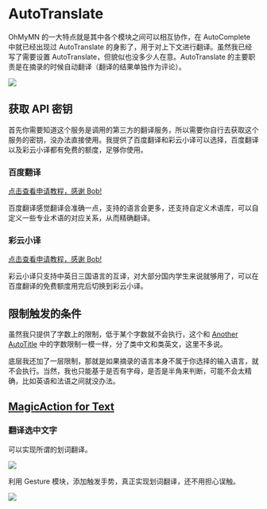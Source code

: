 # AutoTranslate

OhMyMN 的一大特点就是其中各个模块之间可以相互协作，在 AutoComplete 中就已经出现过 AutoTranslate 的身影了，用于对上下文进行翻译。虽然我已经写了需要设置 AutoTranslate，但貌似也没多少人在意。AutoTranslate 的主要职责是在摘录的时候自动翻译（翻译的结果单独作为评论）。

![](https://testmnbbs.oss-cn-zhangjiakou.aliyuncs.com/pic/ed1df2deb0a2aff5ad680bd12cb7fc847bbd6f72.gif?x-oss-process=base_webp)

## 获取 API 密钥

首先你需要知道这个服务是调用的第三方的翻译服务，所以需要你自行去获取这个服务的密钥，没办法直接使用。我提供了百度翻译和彩云小译可以选择，百度翻译以及彩云小译都有免费的额度，足够你使用。

### 百度翻译

[点击查看申请教程，感谢 Bob!](https://bobtranslate.com/service/translate/baidu.html)

百度翻译感觉翻译会准确一点，支持的语言会更多，还支持自定义术语库，可以自定义一些专业术语的对应关系，从而精确翻译。

### 彩云小译

[点击查看申请教程，感谢 Bob!](https://bobtranslate.com/service/translate/caiyun.html)

彩云小译只支持中英日三国语言的互译，对大部分国内学生来说就够用了，可以在百度翻译的免费额度用完后切换到彩云小译。

## 限制触发的条件

虽然我只提供了字数上的限制，低于某个字数就不会执行，这个和 [Another AutoTitle](./anotherautotitle.md#预设) 中的字数限制一模一样，分了类中文和类英文，这里不多说。

底层我还加了一层限制，那就是如果摘录的语言本身不属于你选择的输入语言，就不会执行。当然，我也只能基于是否有字母，是否是半角来判断，可能不会太精确，比如英语和法语之间就没办法。

## [MagicAction for Text](./magicaction4text.md#翻译选中文字)

### 翻译选中文字

可以实现所谓的划词翻译。

![](https://testmnbbs.oss-cn-zhangjiakou.aliyuncs.com/pic/5e42ca59095a4ba58c881aa7f86fc2f212d7e8d3.gif?x-oss-process=base_webp)

利用 Gesture 模块，添加触发手势，真正实现划词翻译，还不用担心误触。

![](https://testmnbbs.oss-cn-zhangjiakou.aliyuncs.com/pic/8d0fb21b9ae2fea0b3dd6864345034dedbb59bf8.gif?x-oss-process=base_webp)
